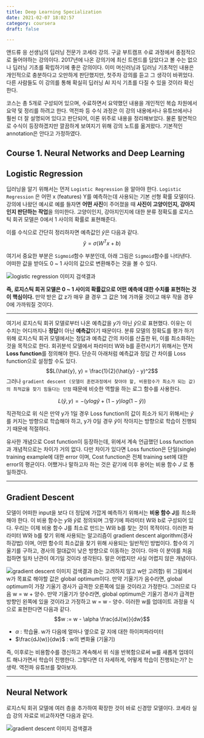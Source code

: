 ```yaml
---
title: Deep Learning Specialization
date: 2021-02-07 18:02:57
category: coursera
draft: false

---
```


앤드류 응 선생님의 딥러닝 전문가 코세라 강의. 구글 부트캠프 수료 과정에서 중점적으로 들어야하는 강의이다. 2017년에 나온 강의기에 최신 트렌드를 담았다고 볼 수는 없으나 딥러닝 기초를 확립하기에 좋은 강의이다. 이미 머신러닝과 딥러닝 기초적인 내용은 개인적으로 충분하다고 오만하게 판단했지만, 첫주차 강의를 듣고 그 생각이 바뀌었다. 다른 사람들도 이 강의를 통해 확실히 딥러닝 AI 지식 기초를 다질 수 있을 것이라 확신한다.

코스는 총 5개로 구성되어 있으며, 수료하면서 요약했던 내용을 개인적인 복습 차원에서 요약 및 정리를 하려고 한다. 역전파 등 수식 과정은 이 강의 내용에서나 유튜브에서나 훨씬 더 잘 설명되어 있다고 판단되어, 이론 위주로 내용을 정리해보았다. 물론 필연적으로 수식이 등장하겠지만 깔끔하게 보여지기 위해 강의 노트를 옮겨왔다. 기본적인 annotation은 안다고 가정하였다.

## Course 1. Neural Networks and Deep Learning

## Logistic Regression
딥러닝을 알기 위해서는 먼저 `Logistic Regression` 을 알아야 한다. `Logistic Regression` 은 어떤 x (features) Y를 예측하는데 사용되는 기본 선형 확률 모델이다. 강의에 나왔던 예시로 예를 들자면 **어떤 사진**이 주어졌을 때 **사진이 고양이인지, 강아지인지 판단하는 작업**을 의미한다. 고양이인지, 강아지인지에 대한 분류 정확도를 로지스틱 회귀 모델은 0에서 1 사이의 확률로 표현해준다. 

이를 수식으로 간단히 정리하자면 예측값인 $\hat{y}$은 다음과 같다.
$$\hat{y} = \sigma(W^Tx + b)$$

여기서 중요한 부분은 `Sigmoid`함수 부분인데, 아래 그림은 `Sigmoid`함수를 나타낸다. 어떠한 값을 받아도 0 ~ 1 사이의 값으로 변환해주는 것을 볼 수 있다.

![logistic regression 이미지 검색결과](https://miro.medium.com/max/2400/1*RqXFpiNGwdiKBWyLJc_E7g.png)


**즉, 로지스틱 회귀 모델은 0 ~ 1 사이의 확률값으로 어떤 예측에 대한 수치를 표현하는 것이 핵심이다.** 만약 받은 값 z가 매우 클 경우 그 값은 1에 가까울 것이고 매우 작을 경우 0에 가까워질 것이다.

---

여기서 로지스틱 회귀 모델로부터 나온 예측값을 $y$가 아닌 $\hat{y}$으로 표현했다. 이유는 이 수치는 어디까지나 **정답**이 아닌 **예측값**이기 때문이다. 분류 모델의 정확도를 평가 하기 위해 로지스틱 회귀 모델에서는 정답과 예측값 간의 차이를 산출한 뒤, 이를 최소화하는 것을 목적으로 한다.  회귀분석 모델에서 파라미터 W와 b를 훈련시키기 위해서는 먼저 **Loss function**를 정의해야 한다. 단순히 아래처럼 예측값과 정답 간 차이를 Loss function으로 설정할 수도 있다. 
$$L(\hat{y}, y) = \frac{1}{2}(\hat{y} - y)^2$$
그러나 `gradient descent (모델이 훈련과정에서 찾아야 할, 비용함수가 최소가 되는 값)의 최적값을 찾기 힘들다는 단점` 때문에 비슷한 역할을 하는 로그 함수를 사용한다. 

$$L(\hat{y}, y) = -(ylog\hat{y} + (1-y)log(1-\hat{y}))$$

직관적으로 위 식은 만약 y가 1일 경우 Loss function의 값이 최소가 되기 위해서는 $\hat{y}$를 커지는 방향으로 학습해야 하고, y가 0일 경우 $\hat{y}$이 작아지는 방향으로 학습이 진행되기 때문에 적절하다. 

유사한 개념으로 Cost function이 등장하는데, 위에서 계속 언급했던 Loss function과 개념적으로는 차이가 거의 없다. 다만 차이가 있다면 Loss function은 단일(single) training example에 대한 error 이며, Cost function은 전체 training set에 대한 error의 평균이다. 어쨌거나 말하고자 하는 것은 같기에 이후 용어는 비용 함수 $J$ 로 통일하겠다.

---
## Gradient Descent
모델이 어떠한 input을 보다 더 정답에 가깝게 예측하기 위해서는 **비용 함수 J**를 최소화해야 한다. 이 비용 함수는 $y$와 $\hat{y}$로 정의되며 그렇기에 파라미터 W와 b로 구성되어 있다. 우리는 이제 비용 함수 J를 최소로 만드는 W와 b를 찾는 것이 목적이다. 이러한 파라미터 W와 b를 찾기 위해 사용되는 알고리즘이 gradient descent algorithm(경사 하강법) 이며, 어떤 함수의 최소값을 찾기 위해 사용되는 일반적인 방법이다. 함수의 기울기를 구하고, 경사의 절대값이 낮은 방향으로 이동하는 것이다. 아마 이 분야를 처음 접하면 일차 난관이 여기일 것이라 생각된다. 말은 어렵지만 사실 어렵지 않은 개념이다. 

![gradient descent 이미지 검색결과](http://media5.datahacker.rs/2018/06/word-image-30.jpeg)
(b는 고려하지 않고 w만 고려함) 위 그림에서 w가 목표로 해야할 값은 global optimum이다. 만약 기울기가 음수라면, global optimum이 가장 기울기 경사가 급격한 오른쪽에 있을 것이라고 가정한다. 그러므로 다음 w = w + 양수. 만약 기울기가 양수라면, global optimum은 기울기 경사가 급격한 방향인 왼쪽에 있을 것이라고 가정하고 w = w - 양수. 이러한 w를 업데이트 과정을 식으로 표현한다면 다음과 같다. 
$$w := w - \alpha \frac{dJ(w)}{dw}$$
- $\alpha$ : 학습율. w가 다음에 얼마나 옆으로 갈 지에 대한 하이퍼파라미터
- $\frac{dJ(w)}{dw}$ :  w의 변화율 (기울기)

즉, 이후로는 비용함수를 갱신하고 계속해서 위 식을 반복함으로써 w를 새롭게 업데이트 해나가면서  학습이 진행한다. 그렇다면 더 자세하게, 어떻게 학습이 진행되는가? 는 생략. 역전파 유튜브를 찾아보자.


---
## Neural Network
로지스틱 회귀 모델에 여러 층을 추가하여 확장한 것이 바로 신경망 모델이다. 코세라 실습 강의 자료로 비교하자면 다음과 같다. 

![gradient descent 이미지 검색결과](imgs/1.)

<!--stackedit_data:
eyJoaXN0b3J5IjpbLTE4NTk0MTg3NTAsMTkwODkwMjU0OCwtMj
kzNDY2NTQ3LC00Nzk1NTU3MDQsLTIwMjUwMzcyMDgsMTEwNjcy
MjUxOSw5MDg3NTgwNDIsLTEzNzM1ODAyNV19
-->